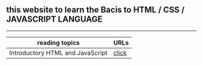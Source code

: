 ## this website to learn the Bacis to HTML / CSS / JAVASCRIPT LANGUAGE 
---------------------
 reading topics | URLs |
|---|---|
| Introductory HTML and JavaScript | [click](https://mariammohamme.github.io/Reading-note/class01) |
